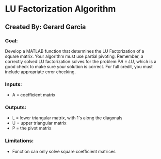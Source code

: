 # LU Factorization Algorithm
## Created By: Gerard Garcia
### Goal:
Develop a MATLAB function that determines the LU Factorization of a square matrix. Your algorithm must use partial pivoting. Remember, a correctly solved LU factorization solves for the problem P*A = L*U, which is a good check to make sure your solution is correct.
For full credit, you must include appropriate error checking.
### Inputs:
- A = coefficient matrix
### Outputs:
- L = lower triangular matrix, with 1's along the diagonals
- U = upper triangular matrix
- P = the pivot matrix
### Limitations:
- Function can only solve square coefficient matrices

